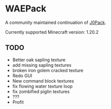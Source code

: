 # WAEPack
A community maintained continuation of [J0Pack](https://www.planetminecraft.com/texture-pack/j0pack/).

Currently supported Minecraft version: 1.20.2

## TODO
- Better oak sapling texture
- add missing sapling textures
- broken iron golem cracked texture
- Redo GUI
- New command block textures
- fix flowing water texture loop
- fix zombified piglin textures
- ???
- Profit
